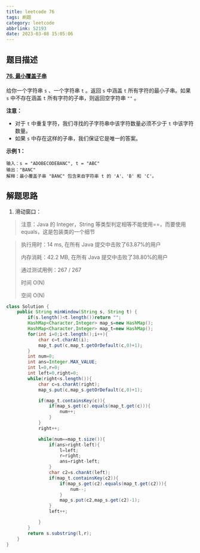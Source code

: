 ```yaml
---
title: leetcode 76
tags: 刷题
category: leetcode
abbrlink: 52193
date: 2023-03-08 15:05:06
---
```


## 题目描述

#### [76. 最小覆盖子串](https://leetcode.cn/problems/minimum-window-substring/)



给你一个字符串 `s` 、一个字符串 `t` 。返回 `s` 中涵盖 `t` 所有字符的最小子串。如果 `s` 中不存在涵盖 `t` 所有字符的子串，则返回空字符串 `""` 。

 

**注意：**

- 对于 `t` 中重复字符，我们寻找的子字符串中该字符数量必须不少于 `t` 中该字符数量。
- 如果 `s` 中存在这样的子串，我们保证它是唯一的答案。

 

**示例 1：**

```
输入：s = "ADOBECODEBANC", t = "ABC"
输出："BANC"
解释：最小覆盖子串 "BANC" 包含来自字符串 t 的 'A'、'B' 和 'C'。
```

## 解题思路

1. 滑动窗口：

> 注意：Java 的 Integer，String 等类型判定相等不能使用==，而要使用equals，这是包装类的一个细节

> 执行用时：14 ms, 在所有 Java 提交中击败了63.87%的用户
>
> 内存消耗：42.2 MB, 在所有 Java 提交中击败了38.80%的用户
>
> 通过测试用例：267 / 267
>
> 时间 O(N)
>
> 空间 O(N)



```java
class Solution {
    public String minWindow(String s, String t) {
        if(s.length()<t.length())return "";
        HashMap<Character,Integer> map_s=new HashMap();
        HashMap<Character,Integer> map_t=new HashMap();
        for(int i=0;i<t.length();i++){
            char c=t.charAt(i);
            map_t.put(c,map_t.getOrDefault(c,0)+1);
        }
        int num=0;
        int ans=Integer.MAX_VALUE;
        int l=0,r=0;
        int left=0,right=0;
        while(right<s.length()){
            char c=s.charAt(right);
            map_s.put(c,map_s.getOrDefault(c,0)+1);

            if(map_t.containsKey(c)){
                if(map_s.get(c).equals(map_t.get(c))){
                    num++;
                }
            }
            right++;

            while(num==map_t.size()){
                if(ans>right-left){
                    l=left;
                    r=right;
                    ans=right-left;
                }
                char c2=s.charAt(left);
                if(map_t.containsKey(c2)){
                    if(map_s.get(c2).equals(map_t.get(c2))){
                        num--;
                    }
                    map_s.put(c2,map_s.get(c2)-1);
                }
                left++;

            }
        }
        return s.substring(l,r);
    }
}
```


